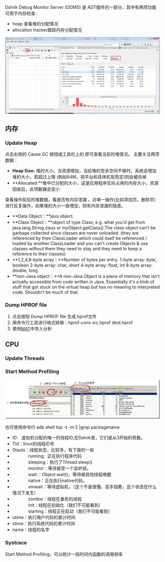 
Dalvik Debug Monitor Server (DDMS) 是 ADT插件的一部分，其中有两项功能可用于内存检查 :

- heap 查看堆的分配情况
- allocation tracker跟踪内存分配情况



![image](ddms.png)

## 内存
### Update Heap

点击右侧的 Cause GC 按钮或工具栏上的  即可查看当前的堆情况。
主要关注两项数据：

- 	**Heap Size:** 堆的大小，当资源增加，当前堆的空余空间不够时，系统会增加堆的大小，若超过上限 (例如64M，视平台和具体机型而定)则会被杀掉
- 	**Allocated:**堆中已分配的大小，这是应用程序实际占用的内存大小，资源回收后，此项数据会变小

 查看操作前后的堆数据，看是否有内存泄漏 。对单一操作(比如添加页，删除页)进行反复操作，如果堆的大小一直增加，则有内存泄漏的隐患。

- **Data Object：**java object.
- **Class Object：**object of type Class, e.g. what you'd get from java.lang.String.class or myObject.getClass().The class object can't be garbage collected since classes are never unloaded. (they are referenced by their ClassLoader which could itself be referenced / loaded by another ClassLoader and you can't create Objects & use classes without them they need to stay and they need to keep a reference to their classes)
- **1,2,4,8-byte array：**Number of bytes per entry.    1-byte array: byte, boolean   2-byte array: char, short   4-byte array: float, int   8-byte array: double, long
- **non-Java object：**A non-Java Object is a piece of memory that isn't actually accessible from code written in Java. Essentially it's a blob of stuff that got stuck on the virtual heap but has no meaning to interpreted code. Shouldn't be much of that.

### Dump HPROF file

1. 点击按钮 Dump HPROF file 生成.hprof文件
2. 用命令行工具进行格式转换：hprof-conv src.hprof dest.hprof
3. 使用[MAT](mat.md)中导入分析


## CPU
### Update Threads

### Start Method Profiling
![image](cpu.jpg)

也可使用命令行
adb shell top -t -m 5 |grep packagename

- ID:   虚拟机分配的唯一的线程ID,在Dalvik里，它们是从3开始的奇数。 
- Tid：linux的线程ID号 
- Stauts：线程状态，比较多，有下面的一些 
-              running:  正在执行程序代码 
-              sleeping：执行了Thread.sleep() 
-              monitor：等待接受一个监听锁。 
-              wait:：Object.wait()，等待被其他线程唤醒 
-              native：正在执行native代码， 
-              vmwait：等待虚拟机，（这个不是很懂，高手指教，这个状态在什么情况下发生） 
-              zombie：线程在垂死的进程 
-              init：线程在初始化（我们不可能看到） 
-              starting：线程正在启动（我们不可能看到） 
- utime：执行用户代码的累计时间 
- stime：执行系统代码的累计时间 
- name：线程的名字

### Systrace
Start Method Profiling，可以统计一段时间内函数的调用频率